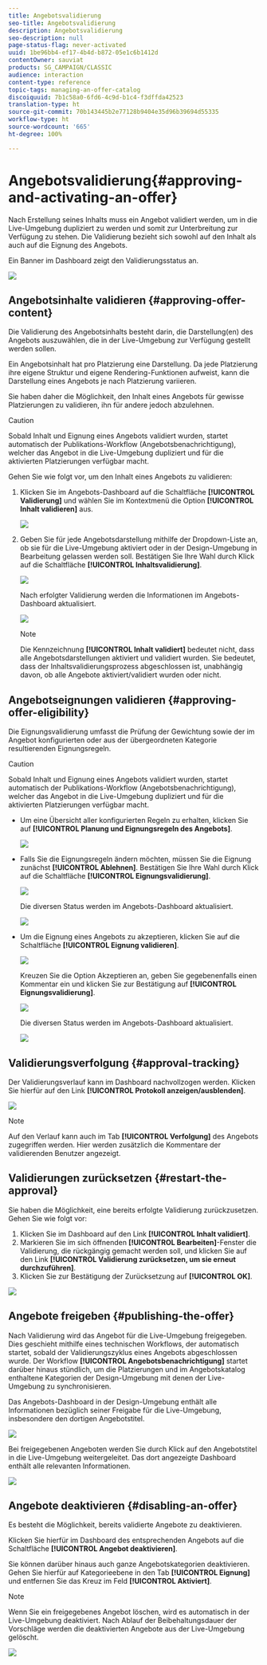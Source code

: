 ```yaml
---
title: Angebotsvalidierung
seo-title: Angebotsvalidierung
description: Angebotsvalidierung
seo-description: null
page-status-flag: never-activated
uuid: 1be96bb4-ef17-4b4d-b872-05e1c6b1412d
contentOwner: sauviat
products: SG_CAMPAIGN/CLASSIC
audience: interaction
content-type: reference
topic-tags: managing-an-offer-catalog
discoiquuid: 7b1c58a0-6fd6-4c9d-b1c4-f3dffda42523
translation-type: ht
source-git-commit: 70b143445b2e77128b9404e35d96b39694d55335
workflow-type: ht
source-wordcount: '665'
ht-degree: 100%

---
```



# Angebotsvalidierung{#approving-and-activating-an-offer}

Nach Erstellung seines Inhalts muss ein Angebot validiert werden, um in die Live-Umgebung dupliziert zu werden und somit zur Unterbreitung zur Verfügung zu stehen. Die Validierung bezieht sich sowohl auf den Inhalt als auch auf die Eignung des Angebots.

Ein Banner im Dashboard zeigt den Validierungsstatus an.

![](assets/offer_validate_001.png)

## Angebotsinhalte validieren {#approving-offer-content}

Die Validierung des Angebotsinhalts besteht darin, die Darstellung(en) des Angebots auszuwählen, die in der Live-Umgebung zur Verfügung gestellt werden sollen.

Ein Angebotsinhalt hat pro Platzierung eine Darstellung. Da jede Platzierung ihre eigene Struktur und eigene Rendering-Funktionen aufweist, kann die Darstellung eines Angebots je nach Platzierung variieren.

Sie haben daher die Möglichkeit, den Inhalt eines Angebots für gewisse Platzierungen zu validieren, ihn für andere jedoch abzulehnen.

>[!CAUTION]
>
>Sobald Inhalt und Eignung eines Angebots validiert wurden, startet automatisch der Publikations-Workflow (Angebotsbenachrichtigung), welcher das Angebot in die Live-Umgebung dupliziert und für die aktivierten Platzierungen verfügbar macht.

Gehen Sie wie folgt vor, um den Inhalt eines Angebots zu validieren:

1. Klicken Sie im Angebots-Dashboard auf die Schaltfläche **[!UICONTROL Validierung]** und wählen Sie im Kontextmenü die Option **[!UICONTROL Inhalt validieren]** aus.

   ![](assets/offer_validate_002.png)

1. Geben Sie für jede Angebotsdarstellung mithilfe der Dropdown-Liste an, ob sie für die Live-Umgebung aktiviert oder in der Design-Umgebung in Bearbeitung gelassen werden soll. Bestätigen Sie Ihre Wahl durch Klick auf die Schaltfläche **[!UICONTROL Inhaltsvalidierung]**.

   ![](assets/offer_validate_003.png)

   Nach erfolgter Validierung werden die Informationen im Angebots-Dashboard aktualisiert.

   ![](assets/offer_validate_004.png)

   >[!NOTE]
   >
   >Die Kennzeichnung **[!UICONTROL Inhalt validiert]** bedeutet nicht, dass alle Angebotsdarstellungen aktiviert und validiert wurden. Sie bedeutet, dass der Inhaltsvalidierungsprozess abgeschlossen ist, unabhängig davon, ob alle Angebote aktiviert/validiert wurden oder nicht.

## Angebotseignungen validieren {#approving-offer-eligibility}

Die Eignungsvalidierung umfasst die Prüfung der Gewichtung sowie der im Angebot konfigurierten oder aus der übergeordneten Kategorie resultierenden Eignungsregeln.

>[!CAUTION]
>
>Sobald Inhalt und Eignung eines Angebots validiert wurden, startet automatisch der Publikations-Workflow (Angebotsbenachrichtigung), welcher das Angebot in die Live-Umgebung dupliziert und für die aktivierten Platzierungen verfügbar macht.

* Um eine Übersicht aller konfigurierten Regeln zu erhalten, klicken Sie auf **[!UICONTROL Planung und Eignungsregeln des Angebots]**.

   ![](assets/offer_validate_005.png)

* Falls Sie die Eignungsregeln ändern möchten, müssen Sie die Eignung zunächst **[!UICONTROL Ablehnen]**. Bestätigen Sie Ihre Wahl durch Klick auf die Schaltfläche **[!UICONTROL Eignungsvalidierung]**.

   ![](assets/offer_validate_007.png)

   Die diversen Status werden im Angebots-Dashboard aktualisiert.

   ![](assets/offer_validate_006.png)

* Um die Eignung eines Angebots zu akzeptieren, klicken Sie auf die Schaltfläche **[!UICONTROL Eignung validieren]**.

   ![](assets/offer_validate_008.png)

   Kreuzen Sie die Option Akzeptieren an, geben Sie gegebenenfalls einen Kommentar ein und klicken Sie zur Bestätigung auf **[!UICONTROL Eignungsvalidierung]**.

   ![](assets/offer_validate_009.png)

   Die diversen Status werden im Angebots-Dashboard aktualisiert.

   ![](assets/offer_validate_010.png)

## Validierungsverfolgung {#approval-tracking}

Der Validierungsverlauf kann im Dashboard nachvollzogen werden. Klicken Sie hierfür auf den Link **[!UICONTROL Protokoll anzeigen/ausblenden]**.

![](assets/offer_validate_012.png)

>[!NOTE]
>
>Auf den Verlauf kann auch im Tab **[!UICONTROL Verfolgung]** des Angebots zugegriffen werden. Hier werden zusätzlich die Kommentare der validierenden Benutzer angezeigt.

## Validierungen zurücksetzen {#restart-the-approval}

Sie haben die Möglichkeit, eine bereits erfolgte Validierung zurückzusetzen. Gehen Sie wie folgt vor:

1. Klicken Sie im Dashboard auf den Link **[!UICONTROL Inhalt validiert]**.
1. Markieren Sie im sich öffnenden **[!UICONTROL Bearbeiten]**-Fenster die Validierung, die rückgängig gemacht werden soll, und klicken Sie auf den Link **[!UICONTROL Validierung zurücksetzen, um sie erneut durchzuführen]**.
1. Klicken Sie zur Bestätigung der Zurücksetzung auf **[!UICONTROL OK]**.

![](assets/offer_validate_013.png)

## Angebote freigeben {#publishing-the-offer}

Nach Validierung wird das Angebot für die Live-Umgebung freigegeben. Dies geschieht mithilfe eines technischen Workflows, der automatisch startet, sobald der Validierungszyklus eines Angebots abgeschlossen wurde. Der Workflow **[!UICONTROL Angebotsbenachrichtigung]** startet darüber hinaus stündlich, um die Platzierungen und im Angebotskatalog enthaltene Kategorien der Design-Umgebung mit denen der Live-Umgebung zu synchronisieren.

Das Angebots-Dashboard in der Design-Umgebung enthält alle Informationen bezüglich seiner Freigabe für die Live-Umgebung, insbesondere den dortigen Angebotstitel.

![](assets/offer_golive_001.png)

Bei freigegebenen Angeboten werden Sie durch Klick auf den Angebotstitel in die Live-Umgebung weitergeleitet. Das dort angezeigte Dashboard enthält alle relevanten Informationen.

![](assets/offer_golive_002.png)

## Angebote deaktivieren {#disabling-an-offer}

Es besteht die Möglichkeit, bereits validierte Angebote zu deaktivieren.

Klicken Sie hierfür im Dashboard des entsprechenden Angebots auf die Schaltfläche **[!UICONTROL Angebot deaktivieren]**.

Sie können darüber hinaus auch ganze Angebotskategorien deaktivieren. Gehen Sie hierfür auf Kategorieebene in den Tab **[!UICONTROL Eignung]** und entfernen Sie das Kreuz im Feld **[!UICONTROL Aktiviert]**.

>[!NOTE]
>
>Wenn Sie ein freigegebenes Angebot löschen, wird es automatisch in der Live-Umgebung deaktiviert. Nach Ablauf der Beibehaltungsdauer der Vorschläge werden die deaktivierten Angebote aus der Live-Umgebung gelöscht.

![](assets/offer_preview_deactivate.png)


